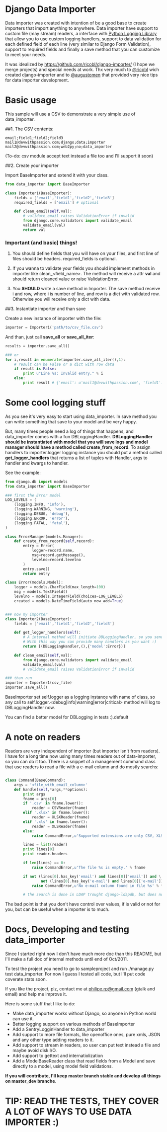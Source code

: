 # Django Data Importer

Data importer was created with intention of be a good base to create importers that import anything to anywhere.
Data importer have support to custom file (may stream) readers, a interface with [Python Logging Library](http://docs.python.org/library/logging.html) that allow you to use custom logging handlers, support to data validation for each defined field of each line (very similar to Django Form Validation), support to required fields and finally a save method that you can customize to meet your needs.

It was idealized by https://github.com/ricobl/django-importer/ (I hope we merge projects) and special needs at work. Thx very much to [@ricobl](http://twitter.com/ricobl) wich created django-importer and to [@augustomen](http://twitter.com/augustomen) that provided very nice tips for data importer development.

# Basic usage

This sample will use a CSV to demonstrate a very simple use of data_importer.

##1. The CSV contents:

```csv
email;field1;field2;field3
mail1@devwithpassion.com;django;data;importer
mail2@devwithpassion.com;web2py;no;data_importer
```

(To-do: csv module accept text instead a file too and I'll support it soon)

##2. Create your importer

Import BaseImporter and extend it with your class.

```python
from data_importer import BaseImporter

class Importer1(BaseImporter):
    fields = ['email','field1','field2','field3']
    required_fields = ['email'] # optional

    def clean_email(self,val):
        # validate_email raises ValidationError if invalid
        from django.core.validators import validate_email
        validate_email(val)
        return val


```
### Important (and basic) things!

1. You should define fields that you will have on your files, and first line of files should be headers. required_fields is optional.

2. If you wanna to validate your fields you should implement methods in importer like clean_<field_name>. The method will receive a attr **val** and should return cleaned value or raise ValidationError.

3. You **SHOULD** write a save method in Importer. The save method receive i and row, where i is number of line, and row is a dict with validated row. Otherwise you will receive only a dict with data.


##3. Instantiate importer and than save

Create a new instance of importer with the file:

```python
importer = Importer1('path/to/csv_file.csv')
```

And than, just call **save_all** or **save_all_iter**:

```python
results = importer.save_all()

### or
for i,result in enumerate(importer.save_all_iter(),1):
    # result can be False or a dict with row data
    if result is False:
        print u"Line %s: Invalid entry." % i
    else:
        print result # {'email': u'mail1@devwithpassion.com', 'field1': u'django', 'field2': u'data', 'field3': u'importer'}

```

# Some cool logging stuff

As you see it's very easy to start using data_importer. In save method you can write something that save to your model and be very happy.

But, many times people need a log of things that happens, and data_importer comes with a fun DBLoggingHandler.
**DBLoggingHandler should be instantiated with model that you will save logs and model manager should have a method called create_from_record**. To assign handlers to importer.logger logging instance you should put a method called **get_logger_handlers** that returns a list of tuples with Handler, args to handler and kwargs to handler.

See the example:

```python
from django.db import models
from data_importer import BaseImporter

### first the Error model
LOG_LEVELS = (
    (logging.INFO, 'info'),
    (logging.WARNING, 'warning'),
    (logging.DEBUG, 'debug'),
    (logging.ERROR, 'error'),
    (logging.FATAL, 'fatal'),
)

class ErrorManager(models.Manager):
    def create_from_record(self,record):
        entry = Error(
            logger=record.name,
            msg=record.getMessage(),
            levelno=record.levelno
        )
        entry.save()
        return entry

class Error(models.Model):
    logger = models.CharField(max_length=100)
    msg = models.TextField()
    levelno = models.IntegerField(choices=LOG_LEVELS)
    created = models.DateTimeField(auto_now_add=True)


### now my importer
class Importer2(BaseImporter):
    fields = ['email','field1','field2','field3']

    def get_logger_handlers(self):
        # A internal method will initiate DBLoggingHandler, so you send args and kwargs.
        # With this way you can provide many handlers as you want :)
        return [(DBLoggingHandler,(),{'model':Error})]

    def clean_email(self,val):
        from django.core.validators import validate_email
        validate_email(val)
        # validate_email raises ValidationError if invalid

### than run
importer = Importer1(csv_file)
importer.save_all()

```

BaseImporter set self.logger as a logging instance with name of class, so any call to self.logger.<debug|info|warning|error|critical> method will log to DBLoggingHandler now.

You can find a better model for DBLogging in tests :).default

# A note on readers

Readers are very independent of importer (but importer isn't from readers). I have for a long time now using many times readers out of data-importer, so you can do it too. There is a snippet of a management command class that use readers to read a file with a e-mail column and do mostly searchs:

```python

class Command(BaseCommand):
    args = '<file_with_email_column>'
    def handle(self,*args,**options):
        print args
        fname = args[0]
        if '.csv' in fname.lower():
            reader = CSVReader(fname)
        elif '.xlsx' in fname.lower():
            reader = XLSXReader(fname)
        elif '.xls' in fname.lower():
            reader = XLSReader(fname)
        else:
            raise CommandError,u'Supported extensions are only CSV, XLS and XLSX'

        lines = list(reader)
        print lines[0]
        print reader.headers

        if len(lines) == 0:
            raise CommandError,u'The file %s is empty.' % fname

        if not (lines[0].has_key('email') and lines[0]['email']) and \
                not (lines[0].has_key('e-mail') and lines[0]['e-mail']):
            raise CommandError,u'No e-mail column found in file %s' % fname

        # the search is done in LDAP trought django-ldapdb, but does not matters here.

```

The bad point is that you don't have control over values, if is valid or not for you, but can be useful when a importer is to much.


# Docs, Developing and testing data_importer

Since I started right now I don't have much more doc than this README, but I'll make a full doc of internal methods until end of Oct/2011.

To test the project you need to go to sampleproject and run ./manage.py test data_importer. For now I guess I tested all code, but I'll put code coverate stats soon.

If you like the project, plz, contact me at philipe.rp@gmail.com (gtalk and email) and help me improve it.

Here is some stuff that I like to do:

* Make data_importer works without Django, so anyone in Python world can use it.
* Better logging support on various methods of BaseImporter
* Add a SentryLogginHandler to data_importer
* Add support to more file formats, like openoffice ones, pure xmls, JSON and any other type adding readers to it.
* Add support to stream in readers, so user can put text instead a file and maybe avoid disk I/O.
* Add support to gettext and internatiolization
* Add a ModelBaseReader class that read fields from a Model and save directly to a model, using model field validations.

**If you will contribute, I'll keep master branch stable and develop all things on master_dev branche.**

# TIP: READ THE TESTS, THEY COVER A LOT OF WAYS TO USE DATA IMPORTER :)

